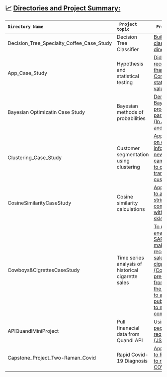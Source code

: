 ## 📈 <ins> Directories and Project Summary:<ins>
|<code>Directory Name</code> | <code> Project topic </code> | <code> Project Summary </code>|
| :--- | :--- | :---|
|Decision_Tree_Specialty_Coffee_Case_Study|Decision Tree Classifier|[Build a decision tree classifier to help RR diner coffee](https://github.com/iabrahamus/Springboard/tree/main/Decision_Tree_Specialty_Coffee_Case_Study)|
|App_Case_Study|Hypothesis and statistical testing|[Did Apple Store apps receive better reviews than Google Play apps? Conduct hypothesis and statistical testing (p-value,permutation test)](https://github.com/iabrahamus/Springboard/tree/main/Apps_Case_Study)|
|Bayesian Optimizatin Case Study|Bayesian methods of probabilities|[Demonstrate use of Bayesian methods of probabilities for hyper-parameter optimization (In addition to random and grid search](https://github.com/iabrahamus/Springboard/tree/main/Bayesian%20Optimization%20Case%20Study)|
|Clustering_Case_Study|Customer segmentation using clustering|[Apply KMean clustering on dataset containing information on marketing newsletters/e-mail campaigns (offers sent to customers) and transactin level for customer segmentation](https://github.com/iabrahamus/Springboard/tree/main/Clustering_Case_Study)|
|CosineSimilarityCaseStudy|Cosine similarity calculations|[Apply Cosine similarity to a text dataset for string matching and compare numeric data within a plane(from sklearn.metrics.pairwise)](https://github.com/iabrahamus/Springboard/tree/main/CosineSimilarityCaseStudy)|
|Cowboys&CigrettesCaseStudy|Time series analysis of historical cigarette sales|[To use time series analysis (ARIMA and SARIMA models) to make a probable reconstruction of the sales record of a major cigatte manufacturer (Cow boy cigarettes) - predicting the future, from the perspective of the past - to contribute to a full report on US public health in relation to major cigarette companies.](https://github.com/iabrahamus/Springboard/tree/main/Cowboys%26CigrettesCaseStudy)|
|APIQuandlMiniProject|Pull finanacial data from Quandl API|[Using Python requests package to send HTTP requests to Quandl API (JSON to Pandas).](https://github.com/iabrahamus/Springboard/tree/main/APIQuandlMiniProject)|
|Capstone_Project_Two-Raman_Covid|Rapid Covid-19 Diagnosis|[Apply Machine learning to Raman spectral data to rapidly diagnose COVID-19.](https://github.com/iabrahamus/Springboard/tree/main/Capstone_Project_Two-Raman_Covid)|